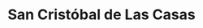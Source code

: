 ---
title: San Cristóbal de Las Casas
url: /san-cristobal-de-las-casas/
latitude: 16.738
longitude: -92.631
---